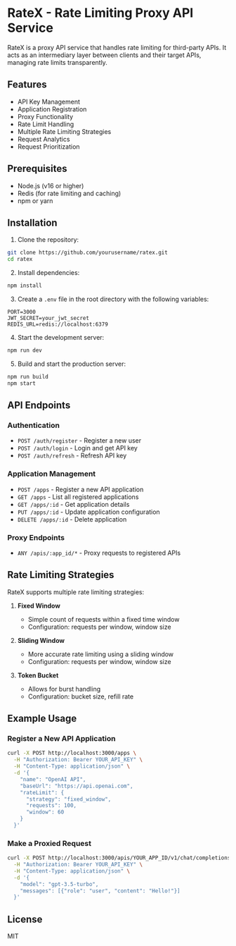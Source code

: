 # RateX - Rate Limiting Proxy API Service

RateX is a proxy API service that handles rate limiting for third-party APIs. It acts as an intermediary layer between clients and their target APIs, managing rate limits transparently.

## Features

- API Key Management
- Application Registration
- Proxy Functionality
- Rate Limit Handling
- Multiple Rate Limiting Strategies
- Request Analytics
- Request Prioritization

## Prerequisites

- Node.js (v16 or higher)
- Redis (for rate limiting and caching)
- npm or yarn

## Installation

1. Clone the repository:

```bash
git clone https://github.com/yourusername/ratex.git
cd ratex
```

2. Install dependencies:

```bash
npm install
```

3. Create a `.env` file in the root directory with the following variables:

```env
PORT=3000
JWT_SECRET=your_jwt_secret
REDIS_URL=redis://localhost:6379
```

4. Start the development server:

```bash
npm run dev
```

5. Build and start the production server:

```bash
npm run build
npm start
```

## API Endpoints

### Authentication

- `POST /auth/register` - Register a new user
- `POST /auth/login` - Login and get API key
- `POST /auth/refresh` - Refresh API key

### Application Management

- `POST /apps` - Register a new API application
- `GET /apps` - List all registered applications
- `GET /apps/:id` - Get application details
- `PUT /apps/:id` - Update application configuration
- `DELETE /apps/:id` - Delete application

### Proxy Endpoints

- `ANY /apis/:app_id/*` - Proxy requests to registered APIs

## Rate Limiting Strategies

RateX supports multiple rate limiting strategies:

1. **Fixed Window**

   - Simple count of requests within a fixed time window
   - Configuration: requests per window, window size

2. **Sliding Window**

   - More accurate rate limiting using a sliding window
   - Configuration: requests per window, window size

3. **Token Bucket**
   - Allows for burst handling
   - Configuration: bucket size, refill rate

## Example Usage

### Register a New API Application

```bash
curl -X POST http://localhost:3000/apps \
  -H "Authorization: Bearer YOUR_API_KEY" \
  -H "Content-Type: application/json" \
  -d '{
    "name": "OpenAI API",
    "baseUrl": "https://api.openai.com",
    "rateLimit": {
      "strategy": "fixed_window",
      "requests": 100,
      "window": 60
    }
  }'
```

### Make a Proxied Request

```bash
curl -X POST http://localhost:3000/apis/YOUR_APP_ID/v1/chat/completions \
  -H "Authorization: Bearer YOUR_API_KEY" \
  -H "Content-Type: application/json" \
  -d '{
    "model": "gpt-3.5-turbo",
    "messages": [{"role": "user", "content": "Hello!"}]
  }'
```

## License

MIT
